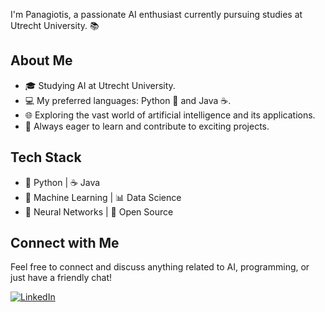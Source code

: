 I'm Panagiotis, a passionate AI enthusiast currently pursuing studies at Utrecht University. 📚

## About Me

- 🎓 Studying AI at Utrecht University.
- 💻 My preferred languages: Python 🐍 and Java ☕.
- 🌐 Exploring the vast world of artificial intelligence and its applications.
- 🚀 Always eager to learn and contribute to exciting projects.

## Tech Stack

- 🐍 Python | ☕ Java
- 🤖 Machine Learning | 📊 Data Science
- 🧠 Neural Networks | 🤝 Open Source

## Connect with Me

Feel free to connect and discuss anything related to AI, programming, or just have a friendly chat!

[![LinkedIn](https://img.shields.io/badge/LinkedIn-https://www.linkedin.com/in/panagiotis-i-dallas/-blue)](https://www.linkedin.com/in/panagiotis-i-dallas/)
